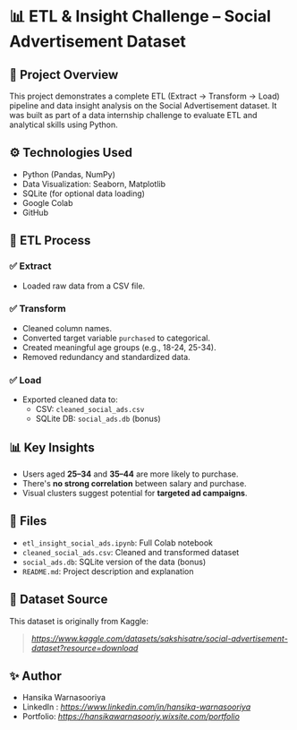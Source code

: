 # 📊 ETL & Insight Challenge – Social Advertisement Dataset

## 📝 Project Overview

This project demonstrates a complete ETL (Extract → Transform → Load) pipeline and data insight analysis on the Social Advertisement dataset. It was built as part of a data internship challenge to evaluate ETL and analytical skills using Python.

## ⚙️ Technologies Used

- Python (Pandas, NumPy)
- Data Visualization: Seaborn, Matplotlib
- SQLite (for optional data loading)
- Google Colab
- GitHub

## 🔄 ETL Process

### ✅ Extract
- Loaded raw data from a CSV file.

### ✅ Transform
- Cleaned column names.
- Converted target variable `purchased` to categorical.
- Created meaningful age groups (e.g., 18-24, 25-34).
- Removed redundancy and standardized data.

### ✅ Load
- Exported cleaned data to:
  - CSV: `cleaned_social_ads.csv`
  - SQLite DB: `social_ads.db` (bonus)

## 📊 Key Insights

- Users aged **25–34** and **35–44** are more likely to purchase.
- There's **no strong correlation** between salary and purchase.
- Visual clusters suggest potential for **targeted ad campaigns**.

## 📂 Files

- `etl_insight_social_ads.ipynb`: Full Colab notebook
- `cleaned_social_ads.csv`: Cleaned and transformed dataset
- `social_ads.db`: SQLite version of the data (bonus)
- `README.md`: Project description and explanation

## 📎 Dataset Source

This dataset is originally from Kaggle:
> *https://www.kaggle.com/datasets/sakshisatre/social-advertisement-dataset?resource=download*

## ✨ Author
- Hansika Warnasooriya
- LinkedIn : *https://www.linkedin.com/in/hansika-warnasooriya*
- Portfolio: *https://hansikawarnasooriy.wixsite.com/portfolio*

